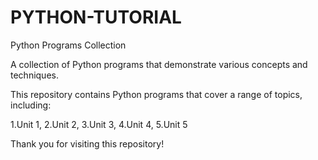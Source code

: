 # PYTHON-TUTORIAL
Python Programs Collection

A collection of Python programs that demonstrate various concepts and techniques.

This repository contains Python programs that cover a range of topics, including:

1.Unit 1,
2.Unit 2,
3.Unit 3,
4.Unit 4,
5.Unit 5

Thank you for visiting this repository!
